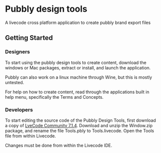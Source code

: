 # Pubbly design tools

A livecode cross platform application to create pubbly brand export files

## Getting Started

### Designers

To start using the pubbly design tools to create content, download the windows or Mac packages, extract or install, and launch the application.

Pubbly can also work on a linux machine through Wine, but this is mostly untested.

For help on how to create content, read through the applications built in help menu, specifically the Terms and Concepts.

### Developers

To start editing the source code of the Pubbly Design Tools, first download a copy of [LveCode Community 7.1.4](https://downloads.livecode.com/livecode/). Download and unzip the Window.zip package, and rename the file Tools.pbly to Tools.livecode. Open the Tools file from within Livecode.

Changes must be done from within the Livecode IDE.
